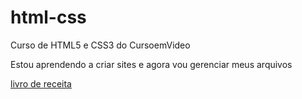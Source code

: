 # html-css
 Curso de HTML5 e CSS3 do CursoemVideo

Estou aprendendo a criar sites e agora vou gerenciar meus arquivos


<p> <a href="file:///C:/Users/Familia/OneDrive/Documents/estudos/html-css/testes-desafios/Livro%20de%20receitas/index.html">livro de receita</a> </p>